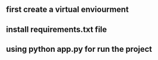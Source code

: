 ## first create a virtual enviourment 
## install requirements.txt file
## using python app.py for run the project